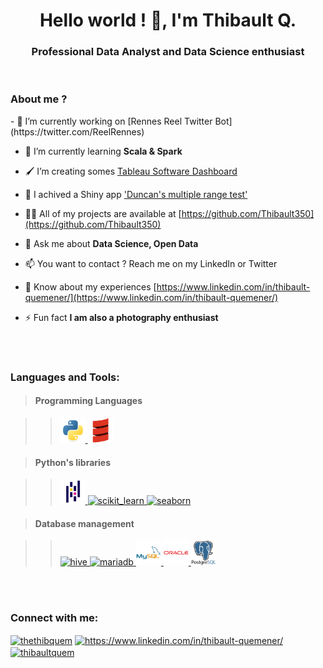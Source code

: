 <h1 align="center">Hello world ! 👋, I'm Thibault Q.</h1>
<h3 align="center">Professional Data Analyst and Data Science enthusiast</h3>
<br/>

 <h3 align="left">About me ?</h3>
- 🔭 I’m currently working on [Rennes Reel Twitter Bot](https://twitter.com/ReelRennes)

- 🌱 I’m currently learning **Scala & Spark**

- 🖌️ I’m creating somes [Tableau Software Dashboard](https://public.tableau.com/app/profile/thibault.quem/)

- 🎯 I achived a Shiny app ['Duncan's multiple range test'](https://thibault-quem-appli.shinyapps.io/duncan_test/)

- 👨‍💻 All of my projects are available at [https://github.com/Thibault350](https://github.com/Thibault350)

- 💬 Ask me about **Data Science, Open Data**

- 📫 You want to contact ? Reach me on my LinkedIn or Twitter

- 📄 Know about my experiences [https://www.linkedin.com/in/thibault-quemener/](https://www.linkedin.com/in/thibault-quemener/)

- ⚡ Fun fact **I am also a photography enthusiast**

<br/>
<br/>

<h3 align="left">Languages and Tools:</h3>
<p align="left">
  

 <h4 align="left"><BLOCKQUOTE>Programming Languages</BLOCKQUOTE></h4>
 <BLOCKQUOTE><BLOCKQUOTE><a href="https://www.python.org" target="_blank" rel="noreferrer"> <img src="https://raw.githubusercontent.com/devicons/devicon/master/icons/python/python-original.svg" alt="python" width="40" height="40"/> </a> <a href="https://www.scala-lang.org" target="_blank" rel="noreferrer"> <img src="https://raw.githubusercontent.com/devicons/devicon/master/icons/scala/scala-original.svg" alt="scala" width="40" height="40"/> </a> </BLOCKQUOTE></BLOCKQUOTE>


<BLOCKQUOTE><h4 align="left">Python's libraries</h4></BLOCKQUOTE>
<BLOCKQUOTE><BLOCKQUOTE> <a href="https://pandas.pydata.org/" target="_blank" rel="noreferrer"> <img src="https://raw.githubusercontent.com/devicons/devicon/2ae2a900d2f041da66e950e4d48052658d850630/icons/pandas/pandas-original.svg" alt="pandas" width="40" height="40"/> </a><a href="https://scikit-learn.org/" target="_blank" rel="noreferrer"> <img src="https://upload.wikimedia.org/wikipedia/commons/0/05/Scikit_learn_logo_small.svg" alt="scikit_learn" width="40" height="40"/> </a> <a href="https://seaborn.pydata.org/" target="_blank" rel="noreferrer"> <img src="https://seaborn.pydata.org/_images/logo-mark-lightbg.svg" alt="seaborn" width="40" height="40"/> </a> </BLOCKQUOTE></BLOCKQUOTE>
 
<BLOCKQUOTE><h4 align="left">Database management</h4></BLOCKQUOTE>
<BLOCKQUOTE><BLOCKQUOTE><a href="https://hive.apache.org/" target="_blank" rel="noreferrer"> <img src="https://www.vectorlogo.zone/logos/apache_hive/apache_hive-icon.svg" alt="hive" width="40" height="40"/> </a>
 <a href="https://mariadb.org/" target="_blank" rel="noreferrer"> <img src="https://www.vectorlogo.zone/logos/mariadb/mariadb-icon.svg" alt="mariadb" width="40" height="40"/> </a> <a href="https://www.mysql.com/" target="_blank" rel="noreferrer"> <img src="https://raw.githubusercontent.com/devicons/devicon/master/icons/mysql/mysql-original-wordmark.svg" alt="mysql" width="40" height="40"/> </a> <a href="https://www.oracle.com/" target="_blank" rel="noreferrer"> <img src="https://raw.githubusercontent.com/devicons/devicon/master/icons/oracle/oracle-original.svg" alt="oracle" width="40" height="40"/> </a> <a href="https://www.postgresql.org" target="_blank" rel="noreferrer"> <img src="https://raw.githubusercontent.com/devicons/devicon/master/icons/postgresql/postgresql-original-wordmark.svg" alt="postgresql" width="40" height="40"/> </a></BLOCKQUOTE></BLOCKQUOTE>
</p>
  
 <br/>
 <br/>
 
 <h3 align="left">Connect with me:</h3>
<p align="left">
<a href="https://twitter.com/thethibquem" target="blank"><img align="center" src="https://raw.githubusercontent.com/rahuldkjain/github-profile-readme-generator/master/src/images/icons/Social/twitter.svg" alt="thethibquem" height="30" width="40" /></a>
<a href="https://linkedin.com/in/https://www.linkedin.com/in/thibault-quemener/" target="blank"><img align="center" src="https://raw.githubusercontent.com/rahuldkjain/github-profile-readme-generator/master/src/images/icons/Social/linked-in-alt.svg" alt="https://www.linkedin.com/in/thibault-quemener/" height="30" width="40" /></a>
<a href="https://instagram.com/thibaultquem" target="blank"><img align="center" src="https://raw.githubusercontent.com/rahuldkjain/github-profile-readme-generator/master/src/images/icons/Social/instagram.svg" alt="thibaultquem" height="30" width="40" /></a>
</p>

